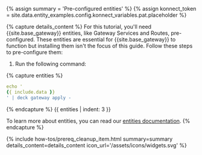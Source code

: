 {% assign summary = 'Pre-configured entities' %}
{% assign konnect_token = site.data.entity_examples.config.konnect_variables.pat.placeholder %}

{% capture details_content %}
For this tutorial, you'll need {{site.base_gateway}} entities, like Gateway Services and Routes, pre-configured. These entities are essential for {{site.base_gateway}} to function but installing them isn't the focus of this guide. Follow these steps to pre-configure them:

1. Run the following command:

{% capture entities %}
```yaml
echo '
{{ include.data }}
' | deck gateway apply -
```
{% endcapture %}
{{ entities | indent: 3 }}

To learn more about entities, you can read our [entities documentation](/gateway/entities/).
{% endcapture %}

{% include how-tos/prereq_cleanup_item.html summary=summary details_content=details_content icon_url='/assets/icons/widgets.svg' %}
